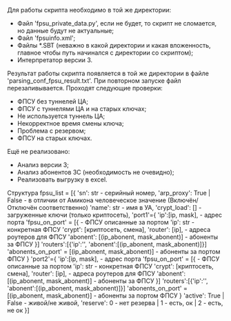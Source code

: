 Для работы скрипта необходимо в той же директории:
- Файл 'fpsu_private_data.py', если не будет, то скрипт не сломается, но данные будут не актуальные;
- Файл 'fpsuinfo.xml';
- Файлы *.SBT (неважно в какой директории и какая вложенность, главное чтобы путь начинался с директории со скриптом);
- Интерпретатор версии 3.

Результат работы скрипта появляется в той же директории в файле 'parsing_conf_fpsu_result.txt'. При повторном запуске файл перезапивывается.
Проходят следующие проверки:
- ФПСУ без туннелей ЦА;
- ФПСУ c туннелями ЦА и на старых ключах;
- Не используется туннель ЦА;
- Некорректное время смены ключа;
- Проблема с резервом;
- ФПСУ на старых ключах.

Ещё не реализовано:
- Анализ версии 3;
- Анализ абонентов ЗС (необходимость не очевидно);
- Реализовать выгрузку в excel.

Cтруктура
fpsu_list = [{
            'sn': str - серийный номер,
            'arp_proxy': True | False - в отличии от Амикона человеческое значение (Включён/Отключён соответственно)
            'name': str - имя в УА,
            'crypt_load': [] - загруженные ключи (только криптосеть),
            'port1'={
                'ip':[ip, mask],                       - адрес порта
                'fpsu_on_port' = [{                    - ФПСУ описанные за портом
                        'ip': str                          - конкретная ФПСУ
                        'crypt': [криптосеть, смена],
                        'router': [ip],                - адреса роутеров для ФПСУ
                        'abonent': [(ip_abonent, mask_abonent)]        - абоненты за ФПСУ
                }]
                'routers':[{'ip':'', 'abonent':[(ip_abonent, mask_abonent)]}]
                'abonents_on_port' = [(ip_abonent, mask_abonent)]    - абоненты за портом ФПСУ
            }
            'port2'={
                'ip':[ip, mask],                       - адрес порта
                'fpsu_on_port' = [{                    - ФПСУ описанные за портом
                        'ip': str                          - конкретная ФПСУ
                        'crypt': [криптосеть, смена],
                        'router': [ip],                - адреса роутеров для ФПСУ
                        'abonent': [(ip_abonent, mask_abonent)]        - абоненты за ФПСУ
                }]
                'routers':[{'ip':'', 'abonent':[(ip_abonent, mask_abonent)]}]
                'abonents_on_port' = [(ip_abonent, mask_abonent)]    - абоненты за портом ФПСУ
            }
            'active': True | False - живой/не живой,
            'reserve': 0 - нет резерва | 1 - есть, ок | 2 - есть, не ок
        }]